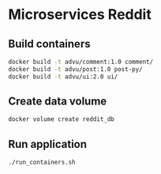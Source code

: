 # Microservices Reddit

## Build containers

```bash
docker build -t advu/comment:1.0 comment/
docker build -t advu/post:1.0 post-py/
docker build -t advu/ui:2.0 ui/
```

## Create data volume

```bash
docker volume create reddit_db
```

## Run application

```bash
./run_containers.sh
```
